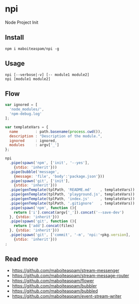 # npi

Node Project Init

## Install

    npm i maboiteaspam/npi -g

## Usage

    npi [--verbose|-v] [-- module1 module2]
    npi [module1 module2]

## Flow

```js
var ignored = [
  'node_modules/',
  'npm-debug.log'
];

var templateVars = {
  name        : path.basename(process.cwd()),
  description : "Description of the module.",
  ignored     : ignored,
  modules     : argv['_']
};

npi
  .pipe(spawn('npm', ['init', '--yes'],
    {stdio: 'inherit'}))
  .pipe(bubble('message',
    {message: 'file', 'body':'package.json'}))
  .pipe(spawn('git', ['init'],
    {stdio: 'inherit'}))
  .pipe(genTemplate(tplPath, 'README.md'    , templateVars))
  .pipe(genTemplate(tplPath, 'playground.js', templateVars))
  .pipe(genTemplate(tplPath, 'index.js'     , templateVars))
  .pipe(genTemplate(tplPath, '.gitignore'   , templateVars))
  .pipe(spawn('npm', function (){
    return ['i'].concat(argv['_']).concat('--save-dev')
  }, {stdio: 'inherit'}))
  .pipe(spawn('git', function (){
    return ['add'].concat(files)
  }, {stdio: 'inherit'}))
  .pipe(spawn('git', ['commit', '-m', 'npi:'+pkg.version],
    {stdio: 'inherit'}))
;
```

## Read more

- https://github.com/maboiteaspam/stream-messenger
- https://github.com/maboiteaspam/stream-message-router
- https://github.com/maboiteaspam/flower
- https://github.com/maboiteaspam/bubbler
- https://github.com/maboiteaspam/bubbled
- https://github.com/maboiteaspam/event-stream-writer
